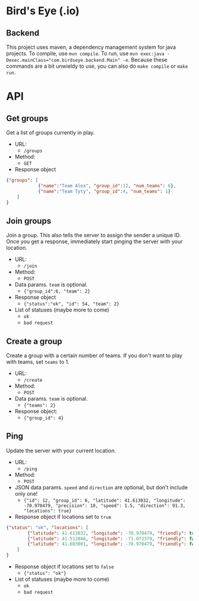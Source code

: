 # Bird's Eye (.io)
## Backend

This project uses maven, a dependency management system for java projects. To compile,
use `mvn compile`. To run, use `mvn exec:java -Dexec.mainClass="com.birdseye.backend.Main" -e`.
Because these commands are a bit unwieldy to use, you can also do `make compile` or `make run`.

# API

## Get groups

Get a list of groups currently in play.

- URL:
	- `/groups`
- Method:
	- `GET`
- Response object
```json
{"groups": [
			{"name":"Team Alex", "group_id":12, "num_teams": 6},
			{"name":"Team Tyty", "group_id":4, "num_teams": 1}
	]
}
```

## Join groups

Join a group. This also tells the server to assign the sender a unique ID. Once you get a response, immediately start pinging the server with your location.

- URL:
	- `/join`
- Method:
	- `POST`
- Data params. `team` is optional.
	- `{"group_id":6, "team": 2}`
- Response object
	- `{"status":"ok", "id": 54, "team": 2}`
- List of statuses (maybe more to come)
	- `ok`
	- `bad request`

## Create a group

Create a group with a certain number of teams. If you don't want to play with teams, set `teams` to 1.

- URL:
	- `/create`
- Method:
	- `POST`
- Data params. `team` is optional.
	- `{"teams": 2}`
- Response object:
	- `{"group_id": 4}`

## Ping

Update the server with your current location.

- URL:
	- `/ping`
- Method:
	- `POST`
- JSON data params. `speed` and `direction` are optional, but don't include only one!
	- `{"id": 12, "group_id": 6, "latitude": 41.613032, "longitude": -70.970479, "precision": 10, "speed": 1.5, "direction": 91.3, "locations": true}`
- Response object if locations set to `true`
```json
{"status": "ok", "locations": [
		{"latitude": 41.613032, "longitude": -70.970479, "friendly": true},
		{"latitude": 41.512046, "longitude": -71.072379, "friendly": false},
		{"latitude": 41.603001, "longitude": -70.970479, "friendly": false}
	]
}
```
- Response object if locations set to `false`
	- `{"status": "ok"}`
- List of statuses (maybe more to come)
	- `ok`
	- `bad request`

